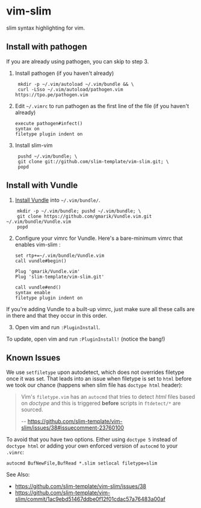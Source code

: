 vim-slim
===

slim syntax highlighting for vim.

Install with pathogen
---------------------

If you are already using pathogen, you can skip to step 3.

1. Install pathogen (if you haven't already)

        mkdir -p ~/.vim/autoload ~/.vim/bundle && \
        curl -LSso ~/.vim/autoload/pathogen.vim https://tpo.pe/pathogen.vim

2. Edit `~/.vimrc` to run pathogen as the first line of the file (if you haven't already)

    ```vim
    execute pathogen#infect()
    syntax on
    filetype plugin indent on
    ```

3. Install slim-vim

        pushd ~/.vim/bundle; \
        git clone git://github.com/slim-template/vim-slim.git; \
        popd


Install with Vundle
--------------------

1. [Install Vundle] into `~/.vim/bundle/`.

[Install Vundle]: https://github.com/gmarik/Vundle.vim#quick-start

        mkdir -p ~/.vim/bundle; pushd ~/.vim/bundle; \
        git clone https://github.com/gmarik/Vundle.vim.git ~/.vim/bundle/Vundle.vim
        popd

2. Configure your vimrc for Vundle. Here's a bare-minimum vimrc that enables vim-slim :


    ```vim
    set rtp+=~/.vim/bundle/Vundle.vim
    call vundle#begin()

    Plug 'gmarik/Vundle.vim'
    Plug 'slim-template/vim-slim.git'

    call vundle#end()
    syntax enable
    filetype plugin indent on
    ```

If you're adding Vundle to a built-up vimrc, just make sure all these calls
   are in there and that they occur in this order.

3. Open vim and run `:PluginInstall`.

To update, open vim and run `:PluginInstall!` (notice the bang!)


Known Issues
------------

We use `setfiletype` upon autodetect, which does not overrides filetype once it
was set. That leads into an issue when filetype is set to `html` before we took
our chance (happens when slim file has `doctype html` header):

> Vim's `filetype.vim` has an `autocmd` that tries to detect *html* files based
> on *doctype* and this is triggered **before** scripts in `ftdetect/*`
> are sourced.
>
> -- https://github.com/slim-template/vim-slim/issues/38#issuecomment-23760100

To avoid that you have two options. Either using `doctype 5` instead of
`doctype html` or adding your own enforced version of `autocmd` to your
`.vimrc`:

```vim
autocmd BufNewFile,BufRead *.slim setlocal filetype=slim
```

See Also:

- https://github.com/slim-template/vim-slim/issues/38
- https://github.com/slim-template/vim-slim/commit/1ac9ebd51467ddbe0f12f01cdac57a76483a00af
